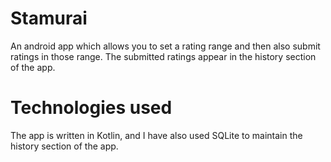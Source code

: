 # Stamurai

An android app which allows you to set a rating range and then also submit ratings in those range.
The submitted ratings appear in the history section of the app.

# Technologies used

The app is written in Kotlin, and I have also used SQLite to maintain the history section of the app.
